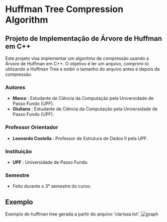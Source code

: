 # Huffman Tree Compression Algorithm

## Projeto de Implementação de Árvore de Huffman em C++

Este projeto visa implementar um algoritmo de compressão usando a Árvore de Huffman em C++. O objetivo é ler um arquivo, comprimi-lo utilizando a Huffman Tree e exibir o tamanho do arquivo antes e depois da compressão.

### Autores
- **Marco** : Estudante de Ciência da Computação pela Universidade de Passo Fundo (UPF).
- **Giuliano** : Estudante de Ciência da Computação pela Universidade de Passo Fundo (UPF).

### Professor Orientador
- **Leonardo Costella** : Professor de Estrutura de Dados II pela UPF.
 
### Instituição
- **UPF** : Universidade de Passo Fundo.

### Semestre
- Feito durante o 3° semestre do curso.

## Exemplo
Exemplo de huffman tree gerada a partir do arquivo 'clarissa.txt'.
![graph](https://github.com/MrcSanto/Huffman-Tree/assets/143303894/8af98838-638e-4c3a-9776-348d4358eedd)


